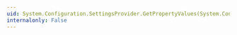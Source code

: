 ```yaml
---
uid: System.Configuration.SettingsProvider.GetPropertyValues(System.Configuration.SettingsContext,System.Configuration.SettingsPropertyCollection)
internalonly: False
---
```

